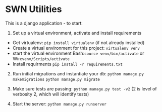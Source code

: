 # SWN Utilities

This is a django application - to start:

1. Set up a virtual environment, activate and install requirements
 - Get virtualenv: `pip install virtualenv` (if not already installed)
 - Create a virtual environment for this project: `virtualenv venv`
 - start the virtual environment Bash:`source venv/bin/activate` or Win:`venv/Scripts/activate` 
 - Install requirments `pip install -r requirements.txt`

2. Run initial migrations and instantiate your db: `python manage.py makemigrations` `python manage.py migrate`

3. Make sure tests are passing: `python manage.py test -v2` (2 is level of verbosity 2, which will identify tests)

4. Start the server: `python manage.py runserver`

 
